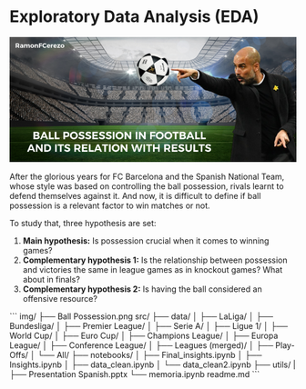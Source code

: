 <h1>Exploratory Data Analysis (EDA)</h1>
<div id="header" align="center">
  <img src="https://github.com/RamonFCerezo/EDA-Possession-in-football/blob/main/img/Ball%20Possession.png" width="800"/>
</div>

After the glorious years for FC Barcelona and the Spanish National Team, whose style was based on controlling the ball possession, rivals learnt to defend themselves against it. And now, it is difficult to define if ball possession is a relevant factor to win matches or not.

To study that, three hypothesis are set:
  <ol>
    <li><strong>Main hypothesis:</strong> Is possession crucial when it comes to winning games?</li>
    <li><strong>Complementary hypothesis 1:</strong> Is the relationship between possession and victories the same in league games as in knockout games? What about in finals?</li>
    <li><strong>Complementary hypothesis 2:</strong> Is having the ball considered an offensive resource?</li>

</ol>
```
img/
├── Ball Possession.png
src/
├── data/
│ ├── LaLiga/
│ ├── Bundesliga/
│ ├── Premier League/
│ ├── Serie A/
│ ├── Ligue 1/
│ ├── World Cup/
│ ├── Euro Cup/
│ ├── Champions League/
│ ├── Europa League/
│ ├── Conference League/
│ ├── Leagues (merged)/
│ ├── Play-Offs/
│ └── All/
├── notebooks/
│ ├── Final_insights.ipynb
│ ├── Insights.ipynb
│ ├── data_clean.ipynb
│ └── data_clean2.ipynb
├── utils/
| ├── Presentation Spanish.pptx
└──  memoria.ipynb 
readme.md
```
